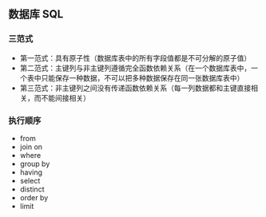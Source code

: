 ##  数据库 SQL

### 三范式
- 第一范式：具有原子性（数据库表中的所有字段值都是不可分解的原子值）
- 第二范式：主键列与非主键列遵循完全函数依赖关系（在一个数据库表中，一个表中只能保存一种数据，不可以把多种数据保存在同一张数据库表中）
- 第三范式：非主键列之间没有传递函数依赖关系（每一列数据都和主键直接相关，而不能间接相关）

### 执行顺序
- from
- join on
- where
- group by
- having
- select
- distinct
- order by
- limit